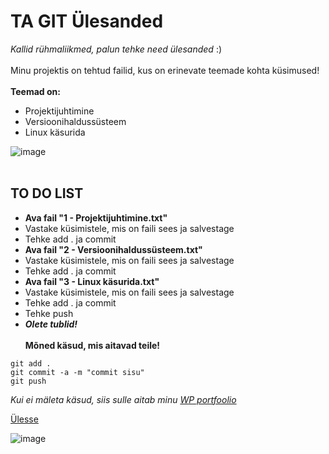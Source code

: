 # TA GIT Ülesanded
<a name="readme-top"></a>
_Kallid rühmaliikmed, palun tehke need ülesanded_ :)
<br></br>
Minu projektis on tehtud failid, kus on erinevate teemade kohta küsimused!
<br></br>
**Teemad on:**
* Projektijuhtimine
* Versioonihaldussüsteem
* Linux käsurida

![image](https://github.com/user-attachments/assets/0b49bc05-357c-48ba-88ee-d0040ea8f42d)
<br></br>
## TO DO LIST
* **Ava fail "1 - Projektijuhtimine.txt"**
* Vastake küsimistele, mis on faili sees ja salvestage
* Tehke add . ja commit
* **Ava fail "2 - Versioonihaldussüsteem.txt"**
* Vastake küsimistele, mis on faili sees ja salvestage
* Tehke add . ja commit
* **Ava fail "3 - Linux käsurida.txt"**
* Vastake küsimistele, mis on faili sees ja salvestage
* Tehke add . ja commit
* Tehke push
* _**Olete tublid!**_
<br></br>
**Mõned käsud, mis aitavad teile!**
```
git add .
git commit -a -m "commit sisu"
git push
```

_Kui ei mäleta käsud, siis sulle aitab minu <a href="https://mariasmolina24.thkit.ee/wp/git-cmd/" target="_blank">WP portfoolio</a>_

<a href="#readme-top">Ülesse</a>

![image](https://github.com/user-attachments/assets/cb961636-c745-4200-8a19-a9bc03496d04)

